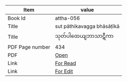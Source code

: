 |Item|value|
|-|-|
|Book Id| attha-056 |
| Title | sut pāthikavagga bhāsāṭīkā |
| Title | သုတ်ပါထေယျဘာသာဋီကာ |
| PDF Page number | 434 |
| PDF | [Open](https://drive.google.com/file/d/1dZmYWHgDr7nM0NDrj2fkjcD2yFj809Y9/view?usp=sharing)|
|Link|[For Read](https://www-hk.wikipali.org/app/article/index.php?view=chapter&book=105&par=5&channal=136fcd1a-3ef1-432c-8cfa-51eec1b68211) |
|Link|[For Edit](https://www-hk.wikipali.org/app/article/index.php?view=chapter&book=105&par=5&channal=136fcd1a-3ef1-432c-8cfa-51eec1b68211&display=sent&mode=edit&direction=row)|
